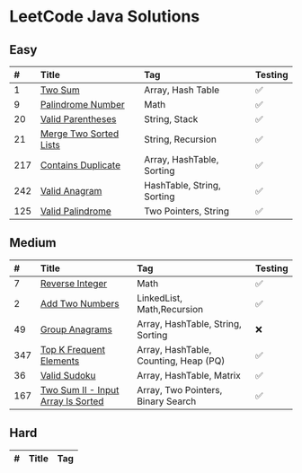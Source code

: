 # LeetCode Java Solutions

## Easy

| #   | Title                          | Tag                        | Testing |
| :-- | :----------------------------- | :------------------------- | :------ |
| 1   | [Two Sum][0001]                | Array, Hash Table          | ✅      |
| 9   | [Palindrome Number][0009]      | Math                       | ✅      |
| 20  | [Valid Parentheses][0020]      | String, Stack              | ✅      |
| 21  | [Merge Two Sorted Lists][0021] | String, Recursion          | ✅      |
| 217 | [Contains Duplicate][0217]     | Array, HashTable, Sorting  | ✅      |
| 242 | [Valid Anagram][0242]          | HashTable, String, Sorting | ✅      |
| 125 | [Valid Palindrome][0125]       | Two Pointers, String       | ✅      |

## Medium

| #   | Title                                      | Tag                                   | Testing |
| :-- | :----------------------------------------- | :------------------------------------ | ------- |
| 7   | [Reverse Integer][0007]                    | Math                                  | ✅      |
| 2   | [Add Two Numbers][0002]                    | LinkedList, Math,Recursion            | ✅      |
| 49  | [Group Anagrams][0049]                     | Array, HashTable, String, Sorting     | ❌      |
| 347 | [Top K Frequent Elements][0347]            | Array, HashTable, Counting, Heap (PQ) | ✅      |
| 36  | [Valid Sudoku][0036]                       | Array, HashTable, Matrix              | ✅      |
| 167 | [Two Sum II - Input Array Is Sorted][0167] | Array, Two Pointers, Binary Search    | ✅      |

## Hard

| #   | Title | Tag |
| :-- | :---- | :-- |

[0001]: https://github.com/codeph-0bia/LeetCode-Java/tree/main/src/main/easy/_0001
[0007]: https://github.com/codeph-0bia/LeetCode-Java/tree/main/src/main/medium/_0007
[0009]: https://github.com/codeph-0bia/LeetCode-Java/tree/main/src/main/easy/_0009
[0020]: https://github.com/codeph-0bia/LeetCode-Java/tree/main/src/main/easy/_0020
[0021]: https://github.com/codeph-0bia/LeetCode-Java/tree/main/src/main/easy/_0021
[0002]: https://github.com/codeph-0bia/LeetCode-Java/tree/main/src/main/medium/_0002
[0217]: https://github.com/codeph-0bia/LeetCode-Java/tree/main/src/main/easy/_0217
[0242]: https://github.com/codeph-0bia/LeetCode-Java/tree/main/src/main/easy/_0242
[0049]: https://github.com/codeph-0bia/LeetCode-Java/tree/main/src/main/medium/_0049
[0347]: https://github.com/codeph-0bia/LeetCode-Java/tree/main/src/main/medium/_0347
[0036]: https://github.com/codeph-0bia/LeetCode-Java/tree/main/src/main/medium/_0036
[0128]: https://github.com/codeph-0bia/LeetCode-Java/tree/main/src/main/medium/_0128
[0125]: https://github.com/codeph-0bia/LeetCode-Java/tree/main/src/main/easy/_0125
[0167]: https://github.com/codeph-0bia/LeetCode-Java/tree/main/src/main/medium/_0167
